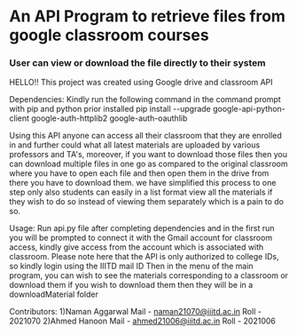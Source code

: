 # An API Program to retrieve files from google classroom courses
### User can view or download the file directly to their system
HELLO!!
This project was created using Google drive and classroom API

Dependencies:
Kindly run the following command in the command prompt with pip and python prior installed
pip install --upgrade google-api-python-client google-auth-httplib2 google-auth-oauthlib

Using this API anyone can access all their classroom that they are enrolled in and further could what all latest materials are
uploaded by various professors and TA's, moreover, if you want to download those files then you can download multiple files in
one go as compared to the original classroom where you have to open each file and then open them in the drive from there you have to 
download them. we have simplified this process to one step only also students can easily in a list format view all the materials 
if they wish to do so instead of viewing them separately which is a pain to do so.

Usage:
Run api.py file after completing dependencies and in the first run you will be prompted to connect it with the Gmail account for classroom
access, kindly give access from the account which is associated with classroom.
Please note here that the API is only authorized to college IDs, so kindly login using the IIITD mail ID
Then in the menu of the main program, you can wish to see the materials corresponding to a classroom or download them if you wish
to download them then they will be in a downloadMaterial folder

Contributors:
1)Naman Aggarwal
Mail - naman21070@iiitd.ac.in
Roll - 2021070
2)Ahmed Hanoon
Mail - ahmed21006@iiitd.ac.in
Roll - 2021006
